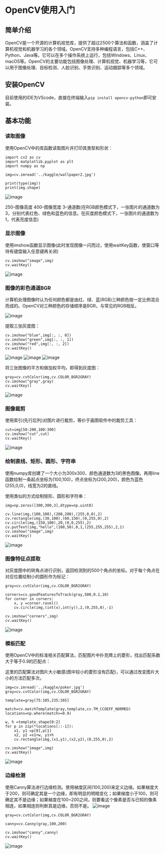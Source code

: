 # OpenCV使用入门
## 简单介绍
OpenCV是一个开源的计算机视觉库，提供了超过2500个算法和函数，涵盖了计算机视觉和机器学习的各个领域。OpenCV支持多种编程语言，包括C++、Python、Java等。它可以在多个操作系统上运行，包括Windows、Linux、macOS等。OpenCV的主要功能包括图像处理、计算机视觉、机器学习等，它可以用于图像处理、目标检测、人脸识别、手势识别、运动跟踪等多个领域。
## 安装OpenCV
目前使用的IDE为VScode，直接在终端输入`pip install opencv-python`即可安装。
## 基本功能
### 读取图像
使用OpenCV中的库函数读取图片并打印其类型和形状：
```
import cv2 as cv
import matplotlib.pyplot as plt
import numpy as np

img=cv.imread('../kaggle/wallpaper2.jpg')

print(type(img))
print(img.shape)
```
![image](https://github.com/litterqi/Computer-Vision/assets/123362884/b11d1763-c7a3-44d1-b09a-ef032f88c206)

250–图像高度 400–图像宽度 3–通道数(在RGB颜色模式下，一张图片的通道数为3，分别代表红色、绿色和蓝色的信息。在灰度颜色模式下，一张图片的通道数为1，代表亮度信息)
### 显示图像
使用imshow函数显示图像(此时发现图像一闪而过，使用waitKey函数，使窗口等待有键盘输入任意键再关闭)
```
cv.imshow("image",img)
cv.waitKey()
```
![image](https://github.com/litterqi/Computer-Vision/assets/123362884/fb92dba9-085a-4924-b3a8-2eea4ab452a6)
### 图像的彩色通道BGR
计算机处理图像时认为任何颜色都是由红、绿、蓝(RGB)三种颜色按一定比例混合而成的。OpenCV对三种颜色的存储顺序是BGR，与常见的RGB相反。

![image](https://github.com/litterqi/Computer-Vision/assets/123362884/aed5ac75-a7ad-4d9f-832b-1de360244cfe)

提取三张灰度图：
```
cv.imshow("blue",img[:, :, 0])
cv.imshow("green",img[:, :, 1])
cv.imshow("red",img[:, :, 2])
cv.waitKey()
```
![image](https://github.com/litterqi/Computer-Vision/assets/123362884/223520a2-6369-4808-94a5-0906cf273ac7)
![image](https://github.com/litterqi/Computer-Vision/assets/123362884/58c9bd56-b2f0-4381-b47b-4addc8c8503f)
![image](https://github.com/litterqi/Computer-Vision/assets/123362884/c4dca55b-5a2e-4d56-b625-3964d7e454ff)

将三张图像的平方和做加权平均，即得到灰度图：
```
gray=cv.cvtColor(img,cv.COLOR_BGR2GRAY)
cv.imshow("gray",gray)
cv.waitKey()
```
![image](https://github.com/litterqi/Computer-Vision/assets/123362884/72f09874-0b78-420c-b984-27738ab5570d)

### 图像裁剪
使用索引(先行后列)对图片进行裁剪，等价于画图软件中的裁剪工具：
```
cut=img[50:200,100:300]
cv.imshow("cut",cut)
cv.waitKey()
```
![image](https://github.com/litterqi/Computer-Vision/assets/123362884/5d3a75ca-d9d3-4030-b5c1-e8d1409ea7a7)

### 绘制直线、矩形、圆形、字符串
使用numpy库创建了一个大小为300x300、颜色通道数为3的黑色图像。再用line函数绘制一条起点坐标为(100,100)，终点坐标为(200,200)，颜色为蓝色(255,0,0)，线宽为2的直线。

使用类似的方式绘制矩形、圆形和字符串：
```
img=np.zeros([300,300,3],dtype=np.uint8)

cv.line(img,(100,100),(200,200),(255,0,0),2)
cv.rectangle(img,(30,100),(60,150),(0,255,0),2)
cv.circle(img,(150,100),20,(0,0,255),2)
cv.putText(img,"hello",(100,50),0,1,(255,255,255),2,1)                 
cv.imshow("image",img)
cv.waitKey()
```
![image](https://github.com/litterqi/Computer-Vision/assets/123362884/48e8c2a2-4763-4510-89b4-43b28284d046)

### 图像特征点提取
对灰度图中的转角点进行识别，返回检测到的500个角点的坐标。对于每个角点在对应位置绘制小的圆形作为标记：
```
gray=cv.cvtColor(img,cv.COLOR_BGR2GRAY)

corners=cv.goodFeaturesToTrack(gray,500,0.1,10)
for corner in corners:
    x, y =corner.ravel()
    cv.circle(img,(int(x),int(y)),2,(0,255,0),-1)

cv.imshow("corners",img)
cv.waitKey()
```
![image](https://github.com/litterqi/Computer-Vision/assets/123362884/1c77b024-bbd0-4015-adec-eddc2d02bdf9)

### 模板匹配
使用OpenCV中的标准相关匹配算法，匹配图片中扑克牌上的菱形，找出匹配系数大于等于0.9的匹配点：

这里的匹配算法对图片大小敏感(图中较小的菱形没有匹配)，可以通过改变图片大小的方法匹配多次。
```
img=cv.imread('../kaggle/poker.jpg')
gray=cv.cvtColor(img,cv.COLOR_BGR2GRAY)

template=gray[75:105,235:265]

match=cv.matchTemplate(gray,template,cv.TM_CCOEFF_NORMED)
locations=np.where(match>=0.9)

w, h =template.shape[0:2]
for p in zip(*locations[::-1]):
    x1, y1 =p[0],p[1]
    x2, y2 =x1+w, y1+h
    cv.rectangle(img,(x1,y1),(x2,y2),(0,255,0),2)

cv.imshow("image",img)
cv.waitKey()
```
![image](https://github.com/litterqi/Computer-Vision/assets/123362884/fcc41193-3bc4-4e22-b291-1cd874233d41)

### 边缘检测
使用Canny算法进行边缘检测。使用梯度区间(100,200)来定义边缘。如果梯度大于200，则可确定其是一个边缘，即有明显的明暗变化；如果梯度小于100，则可确定其不是边缘；如果梯度在100~200之间，则要看这个像素是否与已知的像素相连，如果相连则判断其是边缘，否则不是。
![image](https://github.com/litterqi/Computer-Vision/assets/123362884/5c0b6d15-8d2c-41c4-8449-5a417e7bddf1)
```
gray=cv.cvtColor(img,cv.COLOR_BGR2GRAY)

canny=cv.Canny(gray,100,200)

cv.imshow("canny",canny)
cv.waitKey()
```
![image](https://github.com/litterqi/Computer-Vision/assets/123362884/fe2d9477-93c3-4cf5-b1c2-49902b833cc9)
